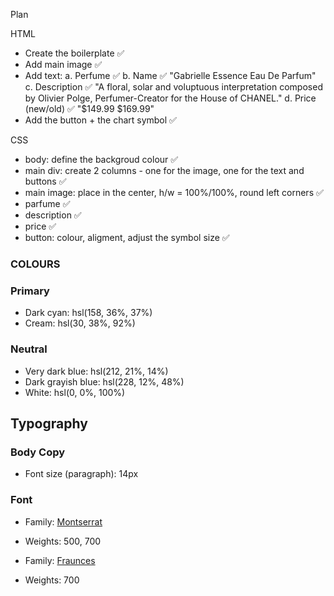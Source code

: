 Plan

HTML
- Create the boilerplate ✅
- Add main image ✅
- Add text: 
a. Perfume ✅
b. Name ✅
"Gabrielle Essence Eau De Parfum" 
c. Description ✅
"A floral, solar and voluptuous interpretation composed by Olivier Polge, Perfumer-Creator for the House of CHANEL."
d. Price (new/old) ✅
"$149.99 $169.99"
- Add the button + the chart symbol ✅

CSS
- body: define the backgroud colour ✅
- main div: create 2 columns - one for the image, one for the text and buttons ✅
- main image: place in the center, h/w = 100%/100%, round left corners ✅
- parfume ✅
- description ✅
- price ✅
- button: colour, aligment, adjust the symbol size ✅

### COLOURS

### Primary

- Dark cyan: hsl(158, 36%, 37%)
- Cream: hsl(30, 38%, 92%)

### Neutral

- Very dark blue: hsl(212, 21%, 14%)
- Dark grayish blue: hsl(228, 12%, 48%)
- White: hsl(0, 0%, 100%)

## Typography

### Body Copy

- Font size (paragraph): 14px

### Font

- Family: [Montserrat](https://fonts.google.com/specimen/Montserrat)
- Weights: 500, 700

- Family: [Fraunces](https://fonts.google.com/specimen/Fraunces)
- Weights: 700

